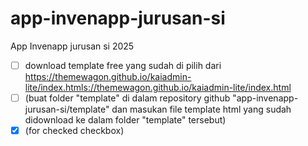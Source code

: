 # app-invenapp-jurusan-si
App Invenapp jurusan si 2025

- [ ] download template free yang sudah di pilih dari [https://themewagon.github.io/kaiadmin-lite/index.htmls://themewagon.github.io/kaiadmin-lite/index.html ](https://startbootstrap.com/theme/sb-admin-2)
- [ ] (buat folder "template" di dalam repository github "app-invenapp-jurusan-si/template" dan masukan file template html yang sudah didownload ke dalam folder "template" tersebut)
- [x] (for checked checkbox)
